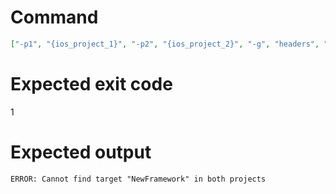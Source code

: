 # Command
```json
["-p1", "{ios_project_1}", "-p2", "{ios_project_2}", "-g", "headers", "-t", "NewFramework", "-f", "json", "-v"]
```

# Expected exit code
1

# Expected output
```
ERROR: Cannot find target "NewFramework" in both projects

```
